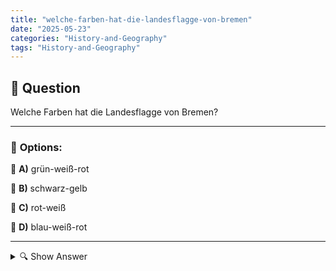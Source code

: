 ```yaml
---
title: "welche-farben-hat-die-landesflagge-von-bremen"
date: "2025-05-23"
categories: "History-and-Geography"
tags: "History-and-Geography"
---
```


## 📌 **Question**

Welche Farben hat die Landesflagge von Bremen?



---

### 📝 **Options:**

🔘 **A)** grün-weiß-rot

🔘 **B)** schwarz-gelb

🔘 **C)** rot-weiß

🔘 **D)** blau-weiß-rot

---

<details>
  <summary>🔍 Show Answer</summary>

  <p>
💡  <b>Correct Answer:</b>  c
  </p>
  <p>
    📖<b>Explanation:</b>
    Bremen ist ein Bundesland in Deutschland, das seine eigene Landesflagge führt. Die Flagge von Bremen ist ein wichtiges Symbol und spiegelt die Geschichte und Identität des Landes wider. Viele deutsche Bundesländer haben einzigartige Flaggen, die aus einer Kombination von Farben bestehen, welche oft mit der kulturellen oder historischen Bedeutung des Ortes verknüpft sind. Daher ist das Verständnis der korrekten Farben der Landesflagge von Bremen hilfreich für kulturelle und geografische Fragen im Zusammenhang mit deutschen Bundesländern.
  </p>
</details>
